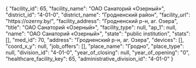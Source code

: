{
    "facility_id": 65,
    "facility_name": "ОАО Санаторий «Озерный»",
    "district_id": "4-01-0",
    "district_name": "Гродненский район",
    "facility_url": "https:\/\/ozerny.by\/",
    "facility_address": "Гродненский р-н, аг. Озера",
    "title": "ОАО Санаторий «Озерный»",
    "facility_type": null,
    "ap_1": null,
    "name": "ОАО Санаторий «Озерный»",
    "state": "public institution",
    "stats": [],
    "med_id": 70,
    "address": "Гродненский р-н, аг. Озера",
    "devices": [],
    "coord_x_y": null,
    "job_offers": [],
    "place_name": "Гродно",
    "place_type": null,
    "division_id": "4-01-0",
    "year_of_closing": null,
    "year_of_opening": "0",
    "healthcare_facility_key": 65,
    "administrative_division_id": "4-01-0"
}